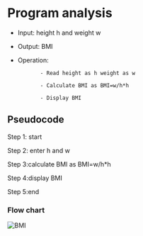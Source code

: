 # Program analysis

* Input: height h and weight w

* Output: BMI

* Operation:
  
             - Read height as h weight as w

             - Calculate BMI as BMI=w/h*h
           
             - Display BMI 

## Pseudocode 

Step 1: start

Step 2: enter h and w

Step 3:calculate BMI as BMI=w/h*h

Step 4:display BMI

Step 5:end

### Flow chart

![BMI](https://github.com/SWEG-2015EC-Batch/Free-Thinkers/assets/149406171/328cce85-f0b5-46c1-a1b8-f87080c11279)


